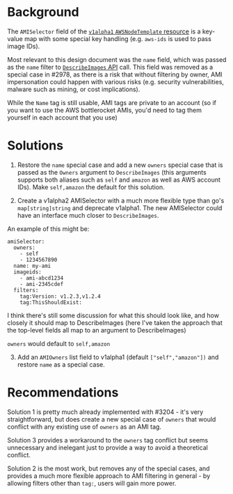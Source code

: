 # Background

The `AMISelector` field of the [`v1alpha1` `AWSNodeTemplate` resource](/pkg/apis/v1alpha1/awsnodetemplate.go)
is a key-value map with some special key handling (e.g. `aws-ids` is used to pass image IDs).

Most relevant to this design document was the `name` field, which was passed as the `name` filter to
[`DescribeImages` API](https://docs.aws.amazon.com/AWSEC2/latest/APIReference/API_DescribeImages.html)
call. This field was removed as a special case in #2978, as there is a risk that without filtering
by owner, AMI impersonation could happen with various risks (e.g. security vulnerabilities, malware
such as mining, or cost implications).

While the `Name` tag is still usable, AMI tags are private to an account (so if you want
to use the AWS bottlerocket AMIs, you'd need to tag them yourself in each account that
you use)

# Solutions

1. Restore the `name` special case and add a new `owners` special case that is passed
as the `Owners` argument to `DescribeImages` (this arguments supports both aliases
such as `self` and `amazon` as well as AWS account IDs). Make `self,amazon` the default
for this solution.

2. Create a v1alpha2 AMISelector with a much more flexible type than go's `map[string]string` and
deprecate v1alpha1. The new AMISelector could have an interface much closer to `DescribeImages`.

An example of this might be:

```
amiSelector:
  owners:
    - self
    - 1234567890
  name: my-ami
  imageids:
    - ami-abcd1234
    - ami-2345cdef
  filters:
    tag:Version: v1.2.3,v1.2.4
    tag:ThisShouldExist:
```

I think there's still some discussion for what this should look like, and how closely it should
map to DescribeImages (here I've taken the approach that the top-level fields all map to an
argument to DescribeImages)

`owners` would default to `self,amazon`

3. Add an `AMIOwners` list field to v1alpha1 (default `["self","amazon"])` and restore `name` as a special case.

# Recommendations

Solution 1 is pretty much already implemented with #3204 - it's very straightforward, but does
create a new special case of `owners` that would conflict with any existing use of `owners` as
an AMI tag.

Solution 3 provides a workaround to the `owners` tag conflict but seems unnecessary and inelegant
just to provide a way to avoid a theoretical conflict.

Solution 2 is the most work, but removes any of the special cases, and provides a much more flexible
approach to AMI filtering in general - by allowing filters other than `tag:`, users will gain
more power.

